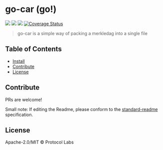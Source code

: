 go-car (go!)
==================

[![](https://img.shields.io/badge/made%20by-Protocol%20Labs-blue.svg?style=flat-square)](https://protocol.ai)
[![](https://img.shields.io/badge/project-ipld-orange.svg?style=flat-square)](https://github.com/ipld/ipld)
[![](https://img.shields.io/badge/freenode-%23ipld-orange.svg?style=flat-square)](https://webchat.freenode.net/?channels=%23ipld)
[![Coverage Status](https://codecov.io/gh/ipld/go-car/branch/master/graph/badge.svg)](https://codecov.io/gh/ipld/go-car/branch/master)

> go-car is a simple way of packing a merkledag into a single file


## Table of Contents

- [Install](#install)
- [Contribute](#contribute)
- [License](#license)


## Contribute

PRs are welcome!

Small note: If editing the Readme, please conform to the [standard-readme](https://github.com/RichardLitt/standard-readme) specification.

## License

Apache-2.0/MIT © Protocol Labs
